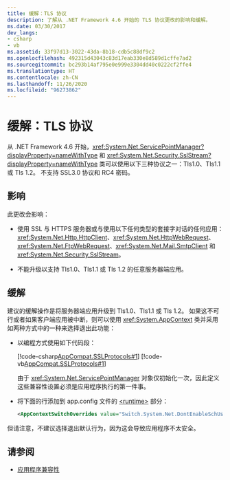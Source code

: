 ```yaml
---
title: 缓解：TLS 协议
description: 了解从 .NET Framework 4.6 开始的 TLS 协议更改的影响和缓解。
ms.date: 03/30/2017
dev_langs:
- csharp
- vb
ms.assetid: 33f97d13-3022-43da-8b18-cdb5c88df9c2
ms.openlocfilehash: 492315d43043c83d17eab330e8d589d1cffe7ad2
ms.sourcegitcommit: bc293b14af795e0e999e3304dd40c0222cf2ffe4
ms.translationtype: HT
ms.contentlocale: zh-CN
ms.lasthandoff: 11/26/2020
ms.locfileid: "96273862"
---
```

# <a name="mitigation-tls-protocols"></a>缓解：TLS 协议

从 .NET Framework 4.6 开始，<xref:System.Net.ServicePointManager?displayProperty=nameWithType> 和 <xref:System.Net.Security.SslStream?displayProperty=nameWithType> 类可以使用以下三种协议之一：Tls1.0、Tls1.1 或 Tls 1.2。 不支持 SSL3.0 协议和 RC4 密码。  
  
## <a name="impact"></a>影响  

 此更改会影响：  
  
- 使用 SSL 与 HTTPS 服务器或与使用以下任何类型的套接字对话的任何应用：<xref:System.Net.Http.HttpClient>、<xref:System.Net.HttpWebRequest>、<xref:System.Net.FtpWebRequest>、<xref:System.Net.Mail.SmtpClient> 和 <xref:System.Net.Security.SslStream>。  
  
- 不能升级以支持 Tls1.0、Tls1.1 或 Tls 1.2 的任意服务器端应用。  
  
## <a name="mitigation"></a>缓解  

 建议的缓解操作是将服务器端应用升级到 Tls1.0、Tls1.1 或 Tls 1.2。 如果这不可行或者如果客户端应用被中断，则可以使用 <xref:System.AppContext> 类并采用如两种方式中的一种来选择退出此功能：  
  
- 以编程方式使用如下代码段：  
  
     [!code-csharp[AppCompat.SSLProtocols#1](../../../samples/snippets/csharp/VS_Snippets_CLR/appcompat.sslprotocols/cs/program.cs#1)]
     [!code-vb[AppCompat.SSLProtocols#1](../../../samples/snippets/visualbasic/VS_Snippets_CLR/appcompat.sslprotocols/vb/module1.vb#1)]  
  
     由于 <xref:System.Net.ServicePointManager> 对象仅初始化一次，因此定义这些兼容性设置必须是应用程序执行的第一件事。  
  
- 将下面的行添加到 app.config 文件的 [\<runtime>](../configure-apps/file-schema/runtime/runtime-element.md) 部分：  
  
    ```xml  
    <AppContextSwitchOverrides value="Switch.System.Net.DontEnableSchUseStrongCrypto=true"/>  
    ```  
  
 但请注意，不建议选择退出默认行为，因为这会导致应用程序不太安全。  
  
## <a name="see-also"></a>请参阅

- [应用程序兼容性](application-compatibility.md)
